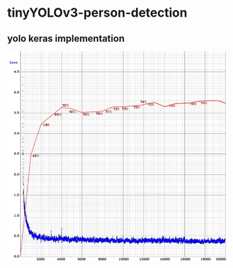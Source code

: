 # tinyYOLOv3-person-detection

## yolo keras implementation

![mAP](https://raw.githubusercontent.com/ufukguler/tinyYOLOv3-person-detection/master/chart.jpeg?token=ADU6HBTW5PPLFNEUQAAEP4267G6WK)
